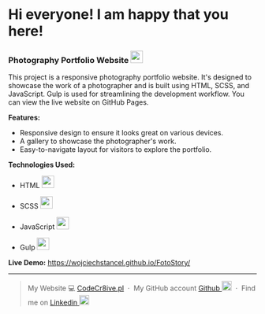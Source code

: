 <h1>Hi everyone! I am happy that you here!</h1>

### Photography Portfolio Website <img width="25px" src="https://github.com/WojciechStancel/FotoStory/assets/121879383/b1017e83-6787-47e6-8afb-6ede0adf4f9f">


This project is a responsive photography portfolio website. It's designed to showcase the work of a photographer and is built using HTML, SCSS, and JavaScript. Gulp is used for streamlining the development workflow. You can view the live website on GitHub Pages.

**Features:**

- Responsive design to ensure it looks great on various devices.
- A gallery to showcase the photographer's work.
- Easy-to-navigate layout for visitors to explore the portfolio.

**Technologies Used:**

- HTML <img width="25px" src="https://github.com/WojciechStancel/FotoStory/assets/121879383/283264f3-ce9c-4e0f-9591-65536d12fe3e">
- SCSS <img width="25px" src="https://github.com/WojciechStancel/FotoStory/assets/121879383/cb893607-284d-4cab-9b09-066f79c9e29c">

- JavaScript <img width="25px" src="https://github.com/WojciechStancel/FotoStory/assets/121879383/b1bd08f6-6a0c-4cce-b500-e91bdeeeb486">

- Gulp <img width="25px" src="https://encrypted-tbn0.gstatic.com/images?q=tbn:ANd9GcS0Dvkl3QRdrrv54XWLgJsBlJzwjzjkIsMXaZ8RHRc&s">


**Live Demo:** https://wojciechstancel.github.io/FotoStory/

---

> My Website 💻 [CodeCr8ive.pl](https://www.codecr8ive.pl) &nbsp;&middot;&nbsp;
> My GitHub account
[Github <img width="20px" src="https://github.com/WojciechStancel/Notes-React-App/assets/121879383/fc63de6c-91ae-4eb7-ac97-a5a365bdf073)">](https://github.com/WojciechStancel) &nbsp;&middot;&nbsp;
> Find me on
 [Linkedin <img width="20px" src="https://github.com/WojciechStancel/Notes-React-App/assets/121879383/94d42b30-025f-4997-9ff5-9491c49d9026">](https://www.linkedin.com/in/wojciech-stancel/) 
